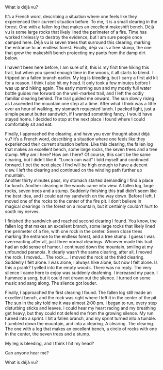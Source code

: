 What is déjà vu? 

It’s a French word, describing a situation where one feels like they experienced their current situation before. To me, it is a small clearing in the forest. One with a fallen log that makes an excellent makeshift bench. Déjà vu is some large rocks that likely lined the perimeter of a fire. Time has worked tirelessly to destroy the evidence, but I am sure people once camped here. Déjà vu is seven trees that surround this clearing, marking the entrance to an endless forest. Finally, déjà vu is a tree stump, the one that grew the makeshift bench protecting my pants from the damp dirt below. 

  
I haven’t been here before, I am sure of it, this is my first time hiking this trail, but when you spend enough time in the woods, it all starts to blend. I tripped on a fallen branch earlier. My leg is bleeding, but I carry a first aid kit for a reason. I think I also hit my head. It only took a few minutes before I was up and hiking again. The early morning sun and my mostly full water bottle guides me forward on the well-marked trail, and I left the oddly familiar clearing behind. The trail guided me onward. The sun slowly rising as I ascended the mountain one step at a time. After what I think was a little over an hour of walking, my stomach requested lunch. I packed light, just a simple peanut butter sandwich, if I wanted something fancy, I would have stayed home. I decided to stop at the next place I found where I could comfortably sit and eat.  

  
Finally, I approached the clearing, and have you ever thought about déjà vu? It’s a French word, describing a situation where one feels like they experienced their current situation before. Like this clearing, the fallen log that makes an excellent bench, some large rocks, the seven trees and a tree stump. Why am I here? How am I here? Of course, this can’t be the same clearing, but I didn’t like it. “Lunch can wait” I told myself and continued forward. I bet the next place I find will be high enough to have a decent view. I left the clearing and continued on the winding path further up mountain.   
Another thirty minutes pass, my stomach started demanding I find a place for lunch. Another clearing in the woods came into view. A fallen log, large rocks, seven trees and a stump. Suddenly finishing this trail didn’t seem like the best idea, and I could eat my sandwich on the way down. Before I left, I moved one of the rocks to the center of the fire pit. I don’t believe in magical clearings in the forest on a mountain, but it certainly couldn’t hurt to sooth my nerves. 

  
I finished the sandwich and reached second clearing I found. You know, the fallen log that makes an excellent branch, some large rocks that likely lined the perimeter of a fire, with one rock in the center. Seven close trees marking the entrance to the endless forest, and a tree stump. I guess I was overreacting after all, just three normal clearings. Whoever made this trail had an odd sense of humor. I continued down the mountain, smiling at my unfounded paranoia. It clearly wasn’t the same clearing, after all, I moved the rock. I moved…. The rock…. I moved the rock at the third clearing. Suddenly I felt alone. I was alone, I always hike alone, but now I felt alone. Is this a prank? I yelled into the empty woods. There was no reply. The very silence I came here to enjoy was suddenly deafening. I increased my pace. I hummed a song, but it could not drown out the silence. I turned on some music and sang along. The silence got louder. 

  
Finally, I approached the first clearing I found. The fallen log still made an excellent bench, and the rock was right where I left it in the center of the pit. The sun in the sky told me it was almost 2:00 pm. I began to run, every step disturbing sticks and leaves. I could hear my heart racing and my breathing get heavy, but they could not defend me from the growing silence. My run turned into a sprint. I hit a fallen branch, and my sprint turned into a tumble. I tumbled down the mountain, and into a clearing. A clearing. The clearing. The one with a log that makes an excellent bench, a circle of rocks with one in the center, the seven trees and a stump.

 My leg is bleeding, and I think I hit my head? 

Can anyone hear me? 

What is déjà vu?  
